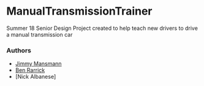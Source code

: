 # ManualTransmissionTrainer
Summer 18 Senior Design Project created to help teach new drivers to drive a manual transmission car


### Authors
* [Jimmy Mansmann](http://www.github.com/jmansmann)
* [Ben Rarrick](http://www.github.com/benrarrick)
* [Nick Albanese]